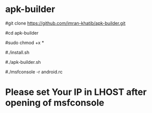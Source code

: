 # apk-builder




#git clone https://github.com/imran-khatib/apk-builder.git

#cd apk-builder

#sudo chmod +x *


#./install.sh


#./apk-builder.sh


#./msfconsole -r android.rc

# Please set Your IP in LHOST after opening of msfconsole

